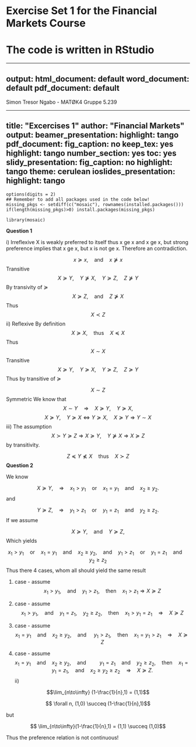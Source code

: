 # Exercise Set 1 for the Financial Markets Course

# The code is written in RStudio

---
output:
  html_document: default
  word_document: default
  pdf_document: default
---


Simon Tresor Ngabo - MATØK4 Gruppe 5.239

---
title: "Excercises 1"
author: "Financial Markets"
output:
  beamer_presentation:
    highlight: tango
  pdf_document:
    fig_caption: no
    keep_tex: yes
    highlight: tango
    number_section: yes
    toc: yes
  slidy_presentation:
    fig_caption: no
    highlight: tango
    theme: cerulean
  ioslides_presentation:
    highlight: tango
---

```{r, include = FALSE}
options(digits = 2)
## Remember to add all packages used in the code below!
missing_pkgs <- setdiff(c("mosaic"), rownames(installed.packages()))
if(length(missing_pkgs)>0) install.packages(missing_pkgs)
```

```{r, include=FALSE}
library(mosaic)
```

$\textbf{Question 1}$

i)
Irreflexive
X is weakly preferred to itself thus x ge x and x ge x, but strong preference implies that x ge x, but x is not ge x. Therefore an contradiction.

$$ x \succeq x,\quad \text{and}\quad x\nsucceq x $$
Transitive
$$X \succeq Y,\quad Y \nsucceq X,\quad Y \succeq Z, \quad Z \nsucceq Y$$
By transivity of $\succeq$
$$ X \succeq Z, \quad \text{and} \quad Z \nsucceq X $$
Thus 
$$ X \prec Z$$
ii)
Reflexive
By definition
$$ X \succeq X, \quad \text{thus} \quad X \preceq X$$
Thus 
$$ X \sim X$$
Transitive
$$ X \succeq Y, \quad Y \succeq X,\quad Y \succeq Z,\quad Z \succeq Y $$
Thus by transitive of $\succeq$

$$ X \sim Z$$
Symmetric
We know that 
$$X \sim Y \quad \Rightarrow \quad X \succeq Y, \quad Y \succeq X, $$
$$X \succeq Y, \quad Y \succeq X \iff Y \succeq X, \quad X \succeq Y \Rightarrow Y \sim X$$
iii) 
The assumption
$$ X \succ Y \succeq Z \Rightarrow X \succeq Y, \quad Y \nsucceq X \Rightarrow X \succeq Z$$
by transitivity.

$$ Z \preceq Y \npreceq X \quad \text{thus} \quad X \succ Z $$
$\textbf{Question 2}$

We know 

$$X \succeq Y, \quad \Rightarrow \quad x_1>y_1 \quad \text{or} \quad x_1=y_1 \quad \text{and}  \quad x_2 \ge y_2.$$
and 

$$ Y \succeq Z, \quad \Rightarrow \quad y_1>z_1 \quad \text{or} \quad y_1=z_1 \quad \text{and}  \quad y_2 \ge z_2.$$
If we assume 

$$ X \succeq Y, \quad \text{and} \quad Y \succeq Z, $$
Which yields 

$$x_1>y_1 \quad \text{or} \quad x_1=y_1 \quad \text{and}  \quad x_2 \ge y_2, \quad \text{and} \quad y_1>z_1 \quad \text{or} \quad y_1=z_1 \quad \text{and}  \quad y_2 \ge z_2 $$
Thus there 4 cases, whom all should yield the same result 

1. case - assume
$$x_1 > y_1, \quad \text{and} \quad y_1 > z_1, \quad \text{then} \quad x_1 > z_1 \Rightarrow X \succeq Z   $$

2. case - assume 
$$x_1 > y_1, \quad \text{and} \quad y_1=z_1, \quad y_2 \ge z_2,\quad \text{then} \quad x_1 > y_1 = z_1 \quad \Rightarrow  \quad X \succeq Z $$
3. case - assume
$$ x_1=y_1 \quad \text{and}  \quad x_2 \ge y_2, \quad \text{and } \quad y_1 > z_1, \quad \text{then} \quad x_1 = y_1 > z_1\quad \Rightarrow \quad X \succeq Z $$
4. case - assume 
$$ x_1=y_1 \quad \text{and}  \quad x_2 \ge y_2, \quad \text{and } \quad \quad y_1=z_1 \quad \text{and}  \quad y_2 \ge z_2, \quad \text{then} \quad x_1 =y_1=z_1, \quad \text{and} \quad x_2 \ge y_2 \ge z_2 \quad \Rightarrow \quad X \succeq Z.$$
ii)

$$\lim_{n\to\infty} (1-\frac{1}{n},1) = (1,1)$$

$$ \forall n, (1,0) \succeq (1-\frac{1}{n},1)$$

but 

$$ \lim_{n\to\infty}(1-\frac{1}{n},1) = (1,1) \succeq (1,0)$$

Thus the preference relation is not continuous!


